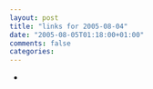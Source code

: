 ```yaml
---
layout: post
title: "links for 2005-08-04"
date: "2005-08-05T01:18:00+01:00"
comments: false
categories: 
---
```


<ul class="delicious">
<li>
</li>
</ul>


